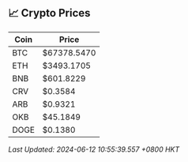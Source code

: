 ## 📈 Crypto Prices

| Coin | Price |
| ---- | ----- |
| BTC | $67378.5470 |
| ETH | $3493.1705 |
| BNB | $601.8229 |
| CRV | $0.3584 |
| ARB | $0.9321 |
| OKB | $45.1849 |
| DOGE | $0.1380 |

_Last Updated: 2024-06-12 10:55:39.557 +0800 HKT_